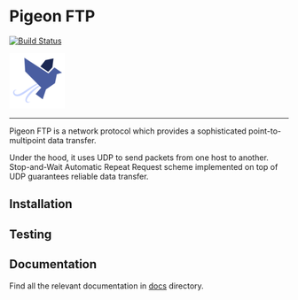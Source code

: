 # Pigeon FTP

[![Build Status](http://152.46.19.167:8080/buildStatus/icon?job=Pigeon+FTP)](http://152.46.19.167:8080/buildStatus/icon?job=Pigeon+FTP/)

![Pigeon FTP](./pigeon.png)

---

Pigeon FTP is a network protocol which provides a sophisticated point-to-multipoint data transfer.

Under the hood, it uses UDP to send packets from one host to another. Stop-and-Wait Automatic Repeat Request scheme implemented on top of UDP guarantees reliable data transfer.

## Installation

## Testing

## Documentation

Find all the relevant documentation in [docs](./docs) directory.
